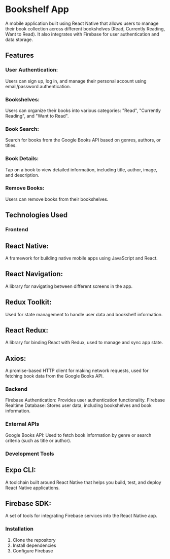 # Bookshelf App
A mobile application built using React Native that allows users to manage their book collection across different bookshelves (Read, Currently Reading, Want to Read). It also integrates with Firebase for user authentication and data storage.

## Features
### User Authentication: 
Users can sign up, log in, and manage their personal account using email/password authentication.

### Bookshelves: 
Users can organize their books into various categories: "Read", "Currently Reading", and "Want to Read".

### Book Search: 
Search for books from the Google Books API based on genres, authors, or titles.

### Book Details: 
Tap on a book to view detailed information, including title, author, image, and description.

### Remove Books: 
Users can remove books from their bookshelves.


## Technologies Used
### Frontend
## React Native: 
A framework for building native mobile apps using JavaScript and React.
## React Navigation: 
A library for navigating between different screens in the app.
## Redux Toolkit: 
Used for state management to handle user data and bookshelf information.
## React Redux: 
A library for binding React with Redux, used to manage and sync app state.
## Axios: 
A promise-based HTTP client for making network requests, used for fetching book data from the Google Books API.

### Backend
Firebase Authentication: Provides user authentication functionality.
Firebase Realtime Database: Stores user data, including bookshelves and book information.

### External APIs
Google Books API: Used to fetch book information by genre or search criteria (such as title or author).

### Development Tools
## Expo CLI: 
A toolchain built around React Native that helps you build, test, and deploy React Native applications.
## Firebase SDK: 
A set of tools for integrating Firebase services into the React Native app.

### Installation
1. Clone the repository
2. Install dependencies
3. Configure Firebase

